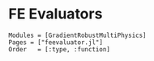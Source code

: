 
# FE Evaluators


```@autodocs
Modules = [GradientRobustMultiPhysics]
Pages = ["feevaluator.jl"]
Order   = [:type, :function]
```